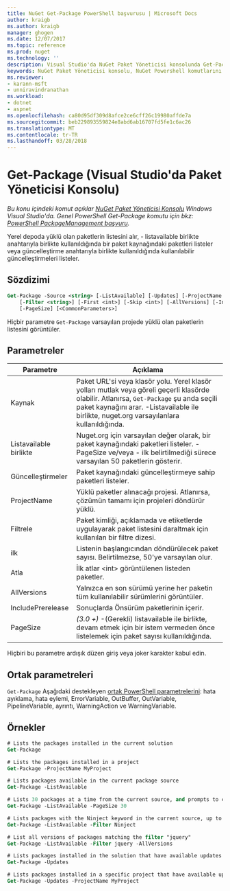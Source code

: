 ```yaml
---
title: NuGet Get-Package PowerShell başvurusu | Microsoft Docs
author: kraigb
ms.author: kraigb
manager: ghogen
ms.date: 12/07/2017
ms.topic: reference
ms.prod: nuget
ms.technology: ''
description: Visual Studio'da NuGet Paket Yöneticisi konsolunda Get-Package PowerShell komut başvurusu.
keywords: NuGet Paket Yöneticisi konsolu, NuGet Powershell komutlarını NuGet Powershell başvurusu, Get-Package
ms.reviewer:
- karann-msft
- unniravindranathan
ms.workload:
- dotnet
- aspnet
ms.openlocfilehash: ca80d95df309d8afce2ce6cff26c19980affde7a
ms.sourcegitcommit: beb229893559824e8abd6ab16707fd5fe1c6ac26
ms.translationtype: MT
ms.contentlocale: tr-TR
ms.lasthandoff: 03/28/2018
---
```

# <a name="get-package-package-manager-console-in-visual-studio"></a>Get-Package (Visual Studio'da Paket Yöneticisi Konsolu)

*Bu konu içindeki komut açıklar [NuGet Paket Yöneticisi Konsolu](package-manager-console.md) Windows Visual Studio'da. Genel PowerShell Get-Package komutu için bkz: [PowerShell PackageManagement başvuru](/powershell/module/packagemanagement/?view=powershell-6).*

Yerel depoda yüklü olan paketlerin listesini alır, - listavailable birlikte anahtarıyla birlikte kullanıldığında bir paket kaynağındaki paketleri listeler veya güncelleştirme anahtarıyla birlikte kullanıldığında kullanılabilir güncelleştirmeleri listeler.

## <a name="syntax"></a>Sözdizimi

```ps
Get-Package -Source <string> [-ListAvailable] [-Updates] [-ProjectName <string>]
    [-Filter <string>] [-First <int>] [-Skip <int>] [-AllVersions] [-IncludePrerelease]
    [-PageSize] [<CommonParameters>]
```

Hiçbir parametre `Get-Package` varsayılan projede yüklü olan paketlerin listesini görüntüler.

## <a name="parameters"></a>Parametreler

| Parametre | Açıklama |
| --- | --- |
| Kaynak | Paket URL'si veya klasör yolu. Yerel klasör yolları mutlak veya göreli geçerli klasörde olabilir. Atlanırsa, `Get-Package` şu anda seçili paket kaynağını arar. -Listavailable ile birlikte, nuget.org varsayılanlara kullanıldığında. |
| Listavailable birlikte | Nuget.org için varsayılan değer olarak, bir paket kaynağındaki paketleri listeler. -PageSize ve/veya - ilk belirtilmediği sürece varsayılan 50 paketlerin gösterir. |
| Güncelleştirmeler | Paket kaynağındaki güncelleştirmeye sahip paketleri listeler. |
| ProjectName | Yüklü paketler alınacağı projesi. Atlanırsa, çözümün tamamı için projeleri döndürür yüklü. |
| Filtrele | Paket kimliği, açıklamada ve etiketlerde uygulayarak paket listesini daraltmak için kullanılan bir filtre dizesi. |
| ilk | Listenin başlangıcından döndürülecek paket sayısı. Belirtilmezse, 50'ye varsayılan olur. |
| Atla | İlk atlar &lt;int&gt; görüntülenen listeden paketler.  |
| AllVersions | Yalnızca en son sürümü yerine her paketin tüm kullanılabilir sürümlerini görüntüler. |
| IncludePrerelease | Sonuçlarda Önsürüm paketlerinin içerir. |
| PageSize | *(3.0 +)*  -(Gerekli) listavailable ile birlikte, devam etmek için bir istem vermeden önce listelemek için paket sayısı kullanıldığında. |

Hiçbiri bu parametre ardışık düzen giriş veya joker karakter kabul edin.

## <a name="common-parameters"></a>Ortak parametreleri

`Get-Package` Aşağıdaki destekleyen [ortak PowerShell parametrelerini](http://go.microsoft.com/fwlink/?LinkID=113216): hata ayıklama, hata eylemi, ErrorVariable, OutBuffer, OutVariable, PipelineVariable, ayrıntı, WarningAction ve WarningVariable.

## <a name="examples"></a>Örnekler

```ps
# Lists the packages installed in the current solution
Get-Package

# Lists the packages installed in a project
Get-Package -ProjectName MyProject

# Lists packages available in the current package source
Get-Package -ListAvailable

# Lists 30 packages at a time from the current source, and prompts to continue if more are available
Get-Package -ListAvailable -PageSize 30

# Lists packages with the Ninject keyword in the current source, up to 50
Get-Package -ListAvailable -Filter Ninject

# List all versions of packages matching the filter "jquery"
Get-Package -ListAvailable -Filter jquery -AllVersions

# Lists packages installed in the solution that have available updates
Get-Package -Updates

# Lists packages installed in a specific project that have available updates
Get-Package -Updates -ProjectName MyProject
```
